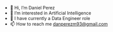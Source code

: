 - 👋 Hi, I’m Daniel Perez
- 👀 I’m interested in Artificial Intelligence
- 🌱 I have currently a Data Engineer role
- 📫 How to reach me danperezm93@gmail.com

<!---
Danprz/Danprz is a ✨ special ✨ repository because its `README.md` (this file) appears on your GitHub profile.
You can click the Preview link to take a look at your changes.
--->
